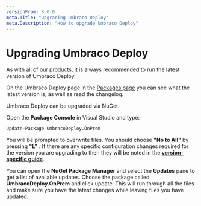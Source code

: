```yaml
---
versionFrom: 8.0.0
meta.Title: "Upgrading Umbraco Deploy"
meta.Description: "How to upgrade Umbraco Deploy"
---
```


# Upgrading Umbraco Deploy

As with all of our products, it is always recommended to run the latest version of Umbraco Deploy.

On the Umbraco Deploy page in the [Packages page](https://our.umbraco.com/packages/developer-tools/umbraco-deploy/) you can see what the latest version is, as well as read the changelog.

Umbraco Deploy can be upgraded via NuGet.

Open the **Package Console** in Visual Studio and type:

`Update-Package UmbracoDeploy.OnPrem`

You will be prompted to overwrite files. You should choose **"No to All"** by pressing **"L"** . If there are any specific configuration changes required for the version you are upgrading to then they will be noted in the **[version-specific guide](../../../Fundamentals/Setup/Upgrading/version-specific.md)**.

You can open the **NuGet Package Manager** and select the **Updates** pane to get a list of available updates. Choose the package called **UmbracoDeploy.OnPrem** and click update. This will run through all the files and make sure you have the latest changes while leaving files you have updated.
